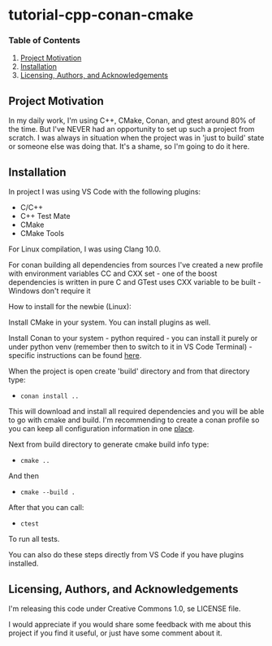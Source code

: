 # tutorial-cpp-conan-cmake

### Table of Contents

1. [Project Motivation](#motivation)
2. [Installation](#installation)
2. [Licensing, Authors, and Acknowledgements](#licensing)

## Project Motivation <a name="motivation"></a>

In my daily work, I'm using C++, CMake, Conan, and gtest around 80% of the time. But I've NEVER had an opportunity to set up such a project from scratch. I was always in situation when the project was in 'just to build' state or someone else was doing that. It's a shame, so I'm going to do it here.

## Installation <a name="installation"></a>

In project I was using VS Code with the following plugins:
* C/C++
* C++ Test Mate
* CMake
* CMake Tools

For Linux compilation, I was using Clang 10.0.

For conan building all dependencies from sources I've created a new profile with environment variables CC and CXX set - one of the boost dependencies is written in pure C and GTest uses CXX variable to be built - Windows don't require it

How to install for the newbie (Linux):

Install CMake in your system. You can install plugins as well.

Install Conan to your system - python required - you can install it purely or under python venv (remember then to switch to it in VS Code Terminal) - specific instructions can be found <a href=" https://docs.conan.io/en/latest/installation.html">here</a>.

When the project is open create 'build' directory and from that directory type:

* ```conan install ..```

This will download and install all required dependencies and you will be able to go with cmake and build. I'm recommending to create a conan profile so you can keep all configuration information in one <a href="https://docs.conan.io/en/latest/reference/profiles.html">place</a>.

Next from build directory to generate cmake build info type:

* ```cmake ..```

And then

* ```cmake --build .```

After that you can call:

* ```ctest```

To run all tests.

You can also do these steps directly from VS Code if you have plugins installed.

## Licensing, Authors, and Acknowledgements <a name="licensing"></a>
I'm releasing this code under Creative Commons 1.0, se LICENSE file.

I would appreciate if you would share some feedback with me about this project if you find it useful, or just have some comment about it. 
